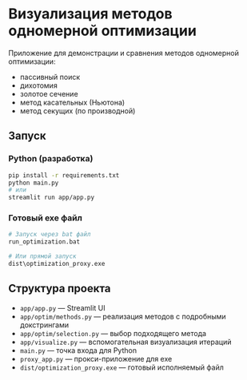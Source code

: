 # Визуализация методов одномерной оптимизации

Приложение для демонстрации и сравнения методов одномерной оптимизации:
- пассивный поиск
- дихотомия
- золотое сечение
- метод касательных (Ньютона)
- метод секущих (по производной)

## Запуск

### Python (разработка)
```bash
pip install -r requirements.txt
python main.py
# или
streamlit run app/app.py
```

### Готовый exe файл
```bash
# Запуск через bat файл
run_optimization.bat

# Или прямой запуск
dist\optimization_proxy.exe
```

## Структура проекта
- `app/app.py` — Streamlit UI
- `app/optim/methods.py` — реализация методов с подробными докстрингами
- `app/optim/selection.py` — выбор подходящего метода
- `app/visualize.py` — вспомогательная визуализация итераций
- `main.py` — точка входа для Python
- `proxy_app.py` — прокси-приложение для exe
- `dist/optimization_proxy.exe` — готовый исполняемый файл
